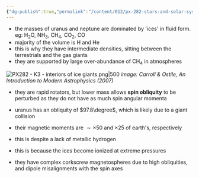 ```yaml
---
{"dg-publish":true,"permalink":"/content/012/px-282-stars-and-solar-system/term-2-solar-system/k-giant-planets/px-282-k3-interiors-of-ice-giants/","noteIcon":"1","created":"2025-02-21T16:33:07.377+00:00","updated":"2025-02-21T16:48:42.921+00:00"}
---
```


- the masses of uranus and neptune are dominated by 'ices' in fluid form. eg: H$_{2}$O, NH$_{3}$, CH$_{4}$, CO$_{2}$, CO
- majority of the volume is H and He
- this is why they have intermediate densities, sitting between the terrestrials and the gas giants
- they are supported by large over-abundance of CH$_4$ in atmospheres

![PX282 - K3 - interiors of ice giants.png|500](/img/user/pics/PX282%20-%20K3%20-%20interiors%20of%20ice%20giants.png)
*image: Carroll & Ostile, An Introduction to Modern Astrophysics (2007)*

- they are rapid rotators, but lower mass allows **spin obliquity** to be perturbed as they do not have as much spin angular momenta
- uranus has an obliquity of $97.8\degree$, which is likely due to a giant collision

- their magnetic moments are $\sim \times 50$ and $\times 25$ of earth's, respectively
- this is despite a lack of metallic hydrogen
- this is because the ices become ionized at extreme pressures

- they have complex corkscrew magnetospheres due to high obliquities, and dipole misalignments with the spin axes
